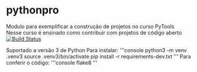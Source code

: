 # pythonpro
Modulo para exemplificar a construção de projetos no curso PyTools  
Nesse curso é ensinado como contribuir com projetos de código aberto
[![Build Status](https://travis-ci.org/juliomsouza/pythonpro.svg?branch=main)](https://travis-ci.org/juliomsouza/pythonpro)

Suportado a versão 3 de Python
Para instalar:
'''console
python3 -m venv .venv3
source .venv3/bin/activate
pip install -r requirements-dev.txt
'''
Para conferir o código:
'''console
flake8
'''

